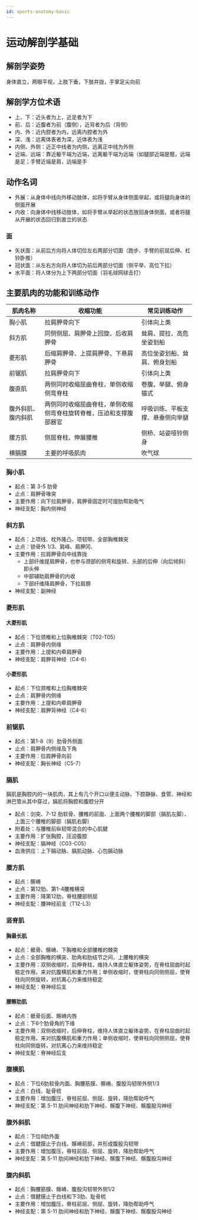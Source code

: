 ```yaml
---
id: sports-anatomy-basic
---
```


# 运动解剖学基础

## 解剖学姿势

身体直立，两眼平视，上肢下垂，下肢并拢，手掌足尖向前

## 解剖学方位术语

- 上、下：近头者为上，近足者为下
- 前、后：近腹者为前（腹侧），近背者为后（背侧）
- 内、外：近内腔者为内，远离内腔者为外
- 深、浅：远离体表者为深，近体表为浅
- 内侧、外侧：近正中线者为内侧，远离正中线为外侧
- 近端、远端：靠近躯干端为近端，远离躯干端为远端（如腿部近端是髋，远端是足；手臂近端是肩，远端是手

## 动作名词

- 外展：从身体中线向外移动肢体，如将手臂从身体侧面举起，或将腿向身体的侧面开展
- 内收：向身体中线移动肢体，如将手臂从举起的状态放回身体侧面，或者将腿从开展的状态回归到直立的状态

### 面

- 矢状面：从前后方向将人体切位左右两部分切面（跑步、手臂的前屈后伸、杠铃卧推）
- 冠状面：从左右方向将人体切为前后两部分切面（侧平举、高位下拉）
- 水平面：将人体分为上下两部分切面（羽毛球网球击打）

## 主要肌肉的功能和训练动作

| 肌肉名称           | 收缩功能                                                           | 常见训练动作                     |
| ------------------ | ------------------------------------------------------------------ | -------------------------------- |
| 胸小肌             | 拉肩胛骨向下                                                       | 引体向上类                       |
| 斜方肌             | 同侧侧屈、肩胛骨上回旋、后收肩胛骨                                 | 耸肩、提拉、高危坐姿划船         |
| 菱形肌             | 后缩肩胛骨、上提肩胛骨、下悬肩胛骨                                 | 高位坐姿划船、耸肩、俯身划船     |
| 前锯肌             | 拉肩胛骨向下                                                       | 引体向上类                       |
| 腹直肌             | 两侧同时收缩屈曲脊柱，单侧收缩侧弯脊柱                             | 卷腹、举腿、俯身猫式             |
| 腹外斜肌、腹内斜肌 | 两侧同时收缩屈曲脊柱，单侧收缩侧弯脊柱旋转脊椎，压迫和支撑腹部器官 | 呼吸训练、平板支撑、悬垂侧向举腿 |
| 腰方肌             | 侧屈脊柱、伸展腰椎                                                 | 侧桥、站姿哑铃侧身               |
| 横膈膜             | 主要的呼吸肌肉                                                     | 吹气球                           |

### 胸小肌

- 起点：第 3-5 肋骨
- 止点：肩胛骨喙突
- 主要作用：向下拉肩胛骨，肩胛骨固定时可提肋帮助吸气
- 神经支配：胸内侧神经

### 斜方肌

- 起点：上项线、枕外隆凸、项韧带、全部胸椎棘突
- 止点：锁骨外 1/3、肩峰、肩胛冈、
- 主要作用：拉肩胛骨向中线靠拢
  - 上部纤维提肩胛骨，也参与颈部的侧弯和旋转、头部的后伸（向后倾斜）即头伸
  - 中部辅助肩胛骨的内收
  - 下部纤维降肩胛骨，下拉肩膀
- 神经支配：副神经

### 菱形肌

#### 大菱形肌

- 起点：下位颈椎和上位胸椎棘突（T02-T05）
- 止点：肩胛骨内侧缘
- 主要作用：上提和内牵肩胛骨
- 神经支配：肩胛背神经（C4-6）

#### 小菱形肌

- 起点：下位颈椎和上位胸椎棘突
- 止点：肩胛骨内侧缘
- 主要作用：上提和内牵肩胛骨
- 神经支配：肩胛背神经（C4-6）

### 前锯肌

- 起点：第1-8（9）肋骨外侧面
- 止点：肩胛骨内侧缘及下角
- 主要作用：拉肩胛骨向前
- 神经支配：胸长神经（C5-7）

### 膈肌

膈肌是胸腔内的一块肌肉，其上有几个开口以便主动脉、下腔静脉、食管、神经和淋巴管从其中穿过，膈肌将胸腔和腹腔分开

- 起点：剑突、7-12 肋软骨、腰椎的前面、上面两个腰椎的脚部（膈肌左脚）、上面三个腰椎的脚部（膈肌右脚）
- 附着处：与腰椎前纵韧带混合的中心肌腱
- 主要作用：扩张胸腔，压迫腹腔
- 神经支配：膈神经（C03-C05）
- 血液供应：上下膈动脉、膈肌动脉、心包膈动脉

### 腰方肌

- 起点：髂嵴
- 止点：第12肋、第1-4腰椎横突
- 主要作用：降第12肋，脊柱腰部侧屈
- 神经支配：腰神经前支（T12-L3）

### 竖脊肌

#### 胸最长肌

- 起点：骶骨、髂嵴、下胸椎和全部腰椎的棘突
- 止点：全部胸椎的横突、肋角和肋结节之间、上腰椎的横突
- 主要作用：双侧收缩时，后伸脊柱，维持人体直立躯体姿势，在脊柱屈曲时起稳定作用，来对抗腹横肌和重力作用；单侧收缩时，使脊柱向同侧侧屈，使脊柱向同侧旋转，对抗离心力来维持稳定
- 神经支配：脊神经后支

#### 腰髂肋肌

- 起点：骶骨后面、髂嵴内唇
- 止点：下6个肋骨角的下缘
- 主要作用：双侧收缩时，后伸脊柱，维持人体直立躯体姿势，在脊柱屈曲时起稳定作用，来对抗腹横肌和重力作用；单侧收缩时，使脊柱向同侧侧屈，使脊柱向同侧旋转，对抗离心力来维持稳定
- 神经支配：脊神经后支

### 腹横肌

- 起点：下位6肋软骨内面、胸腰筋膜、髂嵴、腹股沟韧带外侧1/3
- 止点：白线、耻骨梳
- 主要作用：增加腹压，脊柱前屈、侧屈、旋转，降肋帮助呼气
- 神经支配：第 5-11 肋间神经和肋下神经、髂腹下神经、髂腹股沟神经

### 腹外斜肌

- 起点：下位8肋外面
- 止点：借腱膜止于白线、髂嵴前部，并形成腹股沟韧带
- 主要作用：增加腹压，脊柱前屈、侧屈、旋转，降肋帮助呼气
- 神经支配：第 5-11 肋间神经和肋下神经、髂腹下神经、髂腹股沟神经

### 腹内斜肌

- 起点：胸腰筋膜、髂嵴、腹股沟韧带外侧1/2
- 止点：借腱膜止于白线和下3肋、耻骨梳
- 主要作用：增加腹压，脊柱前屈、侧屈、旋转，降肋帮助呼气
- 神经支配：第 5-11 肋间神经和肋下神经、髂腹下神经、髂腹股沟神经
